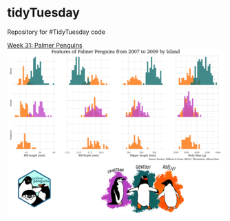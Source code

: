 # tidyTuesday
Repository for #TidyTuesday code


[Week 31: Palmer Penguins](https://github.com/Kazink36/tidyTuesday/tree/master/2020-07-28%20Penguins)
![image](https://raw.githubusercontent.com/Kazink36/tidyTuesday/master/2020-07-28%20Penguins/palmer_penguins.png)

